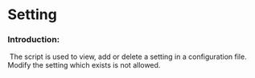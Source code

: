 # Setting

### Introduction:

​	The script is used to view, add or delete a setting in a configuration file. Modify the setting which exists is not allowed.

